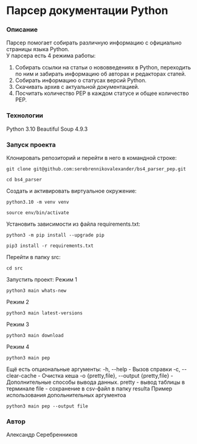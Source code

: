 # Парсер документации Python
### Описание
Парсер помогает собирать различную информацию с официально страницы языка Python.\
У парсера есть 4 режима работы:
1. Собирать ссылки на статьи о нововведениях в Python, переходить по ним и забирать информацию об авторах и редакторах статей.
2. Собирать информацию о статусах версий Python.
3. Скачивать архив с актуальной документацией.
4. Посчитать количество PEP в каждом статусе и общее количество PEP.
### Технологии
Python 3.10
Beautiful Soup 4.9.3
### Запуск проекта
Клонировать репозиторий и перейти в него в командной строке:

```
git clone git@github.com:serebrennikovalexander/bs4_parser_pep.git
```

```
cd bs4_parser
```

Cоздать и активировать виртуальное окружение:

```
python3.10 -m venv venv
```

```
source env/bin/activate
```

Установить зависимости из файла requirements.txt:

```
python3 -m pip install --upgrade pip
```

```
pip3 install -r requirements.txt
```

Перейти в папку src:

```
cd src
```

Запустить проект:
Режим 1
```
python3 main whats-new
```
Режим 2
```
python3 main latest-versions
```
Режим 3
```
python3 main download
```
Режим 4
```
python3 main pep
```
Ещё есть опциональные аргументы:
-h, --help - Вызов справки
-c, --clear-cache - Очистка кеша
-o {pretty,file}, --output {pretty,file} - Дополнительные способы вывода данных.
pretty - вывод таблицы в терминале
file - сохранение в csv-файл в папку resulta
Пример использования допольнительных аргументоа
```
python3 main pep --output file
```
### Автор
Александр Серебренников
